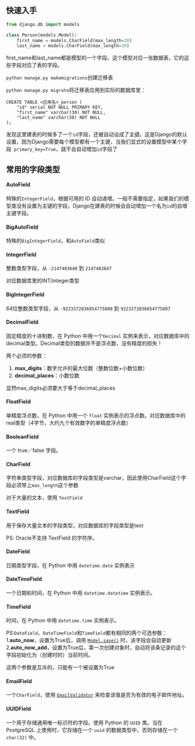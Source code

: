 ## 快速入手

```python
from django.db import models

class Person(models.Model):
    first_name = models.CharField(max_length=30)
    last_name = models.CharField(max_length=30)
```

first_name和last_name都是模型的一个字段。这个模型对应一张数据表，它的这些字段对应了表的字段。



`python manage.py makemigrations`创建迁移表

`python manage.py migrate`将迁移表应用到实际的数据库里：

```
CREATE TABLE <应用名>_person (
    "id" serial NOT NULL PRIMARY KEY,
    "first_name" varchar(30) NOT NULL,
    "last_name" varchar(30) NOT NULL
);
```



发现这里建表的时候多了一个`id`字段，还被自动设成了主键。这是Django的默认设置，因为Django需要每个模型都有一个主键，当我们显式的设置模型中某个字段` primary_key=True`，就不会自动增加`id`字段了





## 常用的字段类型



#### AutoField  

 特殊的`IntegerField`，根据可用的 ID 自动递增。一般不需要指定，如果我们的模型类没有设置为主键的字段，Django在建表的时候会自动增加一个名为`id`的自增主键字段。



#### BigAutoField

特殊的`BigIntegerField`，和`AutoField`类似





#### IntegerField

整数类型字段，从 `-2147483648` 到 `2147483647` 

对应数据库里的INT/integer类型





#### BigIntegerField

64位整数类型字段，从 `-9223372036854775808` 到 `9223372036854775807` 



#### DecimalField

固定精度的十进制数，在 Python 中用一个`Decimal` 实例来表示，对应数据库中的decimal类型。Decimal类型的数据并不是浮点数，没有精度的损失！

两个必须的参数：

1. **max_digits**：数字允许的最大位数（整数位数+小数位数）
2. **decimal_places**：小数位数

显然max_digits必须要大于等于decimal_places



#### FloatField

单精度浮点数，在 Python 中用一个 `float` 实例表示的浮点数。对应数据库中的real类型（4字节，大约九个有效数字的单精度浮点数）



####  BooleanField

一个 true／false 字段。



#### CharField

字符串类型字段，对应数据库的字段类型是varchar，因此使用CharField这个字段必须带上`max_length`这个参数





对于大量的文本，使用 `TextField`



#### TextField

用于保存大量文本的字段类型，对应数据库的字段类型是text



PS: Oracle不支持 TextField 的字符序。





#### DateField

日期类型字段，在 Python 中用 `datetime.date` 实例表示



#### DateTimeField

一个日期和时间，在 Python 中用 `datetime.datetime` 实例表示。



#### TimeField

时间，在 Python 中用 `datetime.time` 实例表示。



PS:`DateField`、`DateTimeField`和`TimeField`都有相同的两个可选参数：1.**auto_now**，设置为True后，调用 [`Model.save()`](https://docs.djangoproject.com/zh-hans/3.2/ref/models/instances/#django.db.models.Model.save) 时，该字段会自动更新 2.**auto_now_add**，设置为True后，第一次创建对象时，自动将该条记录的这个字段初始化为（创建时的）当前时间。

这两个参数是互斥的，只能有一个被设置为True



#### EmailField

一个`CharField`，使用 [`EmailValidator`](https://docs.djangoproject.com/zh-hans/3.2/ref/validators/#django.core.validators.EmailValidator) 来检查该值是否为有效的电子邮件地址。



#### UUIDField

一个用于存储通用唯一标识符的字段。使用 Python 的 `UUID` 类。当在 PostgreSQL 上使用时，它存储在一个 `uuid` 的数据类型中，否则存储在一个 `char(32)` 中。


